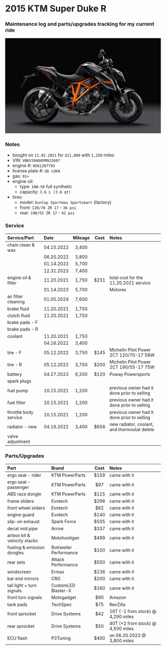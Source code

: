 # 2015 KTM Super Duke R


### Maintenance log and parts/upgrades tracking for my current ride

![](/pic.jpg)


### Notes
- bought on `11.02.2021` for `$11,000` with `1,250` miles
- VIN: `VBKV39400FM922697`
- engine #: `0561307793`
- license plate #: `GD LUKA`
- gas: `91+`
- engine oil:
  - type: `10W-50` full synthetic
  - capacity: `3.6 L (3.8 qt)`
- tires:
  - model: `Dunlop Sportmax Sportsmart` (factory)
  - front: `120/70 ZR 17` - `36 psi`
  - rear:  `190/55 ZR 17` - `42 psi`


### Service

| Service/Part                 | Date       | Mileage    | Cost       | Notes                                             |
| :--------------------------- | :--------- | :--------: | :--------: | :------------------------------------------------ |
| chain clean & wax            | 04.15.2022 | 3,400      |            |                                                   |
|                              | 06.20.2022 | 3,800      |            |                                                   |
|                              | 01.14.2023 | 5,700      |            |                                                   |
|                              | 12.31.2023 | 7,400      |            |                                                   |
| engine oil & filter          | 11.20.2021 | 1,750      | $231       | total cost for the 11.20.2021 service             |
|                              | 01.14.2023 | 5,700      |            | Motorex                                           |
| air filter cleaning          | 01.05.2024 | 7,600      |            |                                                   |
| brake fluid                  | 11.20.2021 | 1,750      |            |                                                   |
| clutch fluid                 | 11.20.2021 | 1,750      |            |                                                   |
| brake pads - F               |            |            |            |                                                   |
| brake pads - R               |            |            |            |                                                   |   
| coolant                      | 11.20.2021 | 1,750      |            |                                                   |
|                              | 04.16.2022 | 3,400      |            |                                                   |
| tire - F                     | 05.12.2022 | 3,750      | $145       | Michelin Pilot Power 2CT 120/70-17 58W            |
| tire - R                     | 05.12.2022 | 3,750      | $200       | Michelin Pilot Power 2CT 190/55-17 75W            |
| battery                      | 04.27.2023 | 6,200      | $120       | Poway Powersports                                 |
| spark plugs                  |            |            |            |                                                   |
| fuel pump                    | 10.15.2021 | 1,200      |            | previous owner had it done prior to selling       |
| fuel filter                  | 10.15.2021 | 1,200      |            | previous owner had it done prior to selling       |
| throttle body service        | 10.15.2021 | 1,200      |            | previous owner had it done prior to selling       |
| radiator - new               | 04.16.2022 | 3,400      | $656       | new radiator, coolant, and thermostat delete      |
| valve adjustment             |            |            |            |                                                   |


### Parts/Upgrades

| Part                         | Brand                   | Cost       | Notes                                             |
| :--------------------------- | :---------------------- | :--------: | :------------------------------------------------ |
| ergo seat - rider            | KTM PowerParts          | $159       | came with it                                      |
| ergo seat - passenger        | KTM PowerParts          | $97        | came with it                                      |
| ABS race dongle              | KTM PowerParts          | $115       | came with it                                      |
| frame sliders                | Evotech                 | $298       | came with it                                      |
| front wheel sliders          | Evotech                 | $62        | came with it                                      |
| engine guard                 | Evotech                 | $140       | came with it                                      |
| slip-on exhaust              | Spark Force             | $505       | came with it                                      |
| decat mid pipe               | Arrow                   | $337       | came with it                                      |
| airbox kit & velocity stacks | Motohooligan            | $499       | came with it                                      |
| fueling & emission dongles   | Rottweiler Performance  | $100       | came with it                                      |
| rear sets                    | Attack Performance      | $550       | came with it                                      |
| windscreen                   | Ermax                   | $136       | came with it                                      |
| bar end mirrors              | CRG                     | $200       | came with it                                      |
| tail light + turn signals    | CustomLED Blaster-X     | $160       | came with it                                      |
| front turn signals           | Motogadget              | $90        | Amazon                                            |
| tank pads                    | TechSpec                | $75        | RevZilla                                          |
| front sprocket               | Drive Systems           | $42        | 16T (-1 from stock) @ 4,290 miles                 |
| rear  sprocket               | Drive Systems           | $50        | 40T (+2 from stock) @ 4,500 miles                 |
| ECU flash                    | P3Tuning                | $400       | on 06.20.2022 @ 3,800 miles                       |
